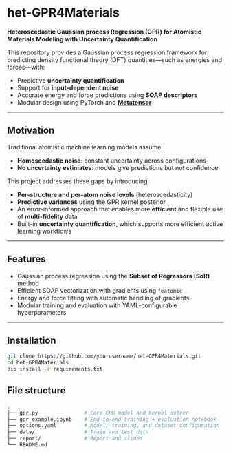 # het-GPR4Materials

**Heteroscedastic Gaussian process Regression (GPR) for Atomistic Materials Modeling with Uncertainty Quantification**

This repository provides a Gaussian process regression framework for predicting density functional theory (DFT) quantities—such as energies and forces—with:

- Predictive **uncertainty quantification**
- Support for **input-dependent noise**
- Accurate energy and force predictions using **SOAP descriptors**
- Modular design using PyTorch and [**Metatensor**](https://metatensor.org)

---

## Motivation

Traditional atomistic machine learning models assume:
- **Homoscedastic noise**: constant uncertainty across configurations
- **No uncertainty estimates**: models give predictions but not confidence

This project addresses these gaps by introducing:
- **Per-structure and per-atom noise levels** (heteroscedasticity)
- **Predictive variances** using the GPR kernel posterior
- An error-informed approach that enables more **efficient** and flexible use of **multi-fidelity** data
- Built-in **uncertainty quantification**, which supports more efficient active learning workflows

---

## Features

- Gaussian process regression using the **Subset of Regressors (SoR)** method
- Efficient SOAP vectorization with gradients using `featomic`
- Energy and force fitting with automatic handling of gradients
- Modular training and evaluation with YAML-configurable hyperparameters

---

## Installation

```bash
git clone https://github.com/yourusername/het-GPR4Materials.git
cd het-GPR4Materials
pip install -r requirements.txt
```
## File structure

```bash
.
├── gpr.py               # Core GPR model and kernel solver
├── gpr_example.ipynb    # End-to-end training + evaluation notebook
├── options.yaml         # Model, training, and dataset configuration
├── data/                # Train and test data
├── report/              # Report and slides
└── README.md
```
